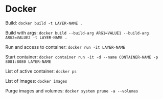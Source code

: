 # Docker 

Build: `docker build -t LAYER-NAME .`

Build with args: `docker build --build-arg ARG1=VALUE1 --build-arg ARG2=VALUE2 -t LAYER-NAME .`

Run and access to container: `docker run -it LAYER-NAME` 

Start container: `docker container run -it -d --name CONTAINER-NAME -p 8081:8080 LAYER-NAME`

List of active container: `docker ps`

List of images: `docker images`

Purge images and volumes: `docker system prune -a --volumes`